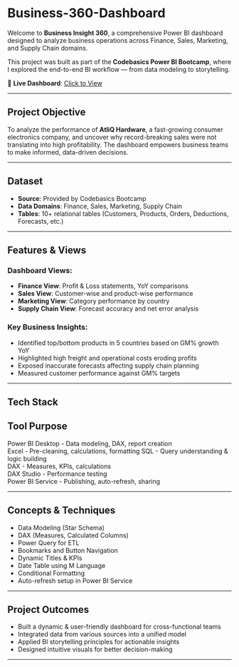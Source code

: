 # Business-360-Dashboard

Welcome to **Business Insight 360**, a comprehensive Power BI dashboard designed to analyze business operations across Finance, Sales, Marketing, and Supply Chain domains.

This project was built as part of the **Codebasics Power BI Bootcamp**, where I explored the end-to-end BI workflow — from data modeling to storytelling.

🔗 **Live Dashboard**: [Click to View](https://bit.ly/4nm1HH8)

---

##  Project Objective

To analyze the performance of **AtliQ Hardware**, a fast-growing consumer electronics company, and uncover why record-breaking sales were not translating into high profitability. The dashboard empowers business teams to make informed, data-driven decisions.

---

##  Dataset

- **Source**: Provided by Codebasics Bootcamp  
- **Data Domains**: Finance, Sales, Marketing, Supply Chain  
- **Tables**: 10+ relational tables (Customers, Products, Orders, Deductions, Forecasts, etc.)

---

##  Features & Views

###  Dashboard Views:
- **Finance View**: Profit & Loss statements, YoY comparisons
- **Sales View**: Customer-wise and product-wise performance
- **Marketing View**: Category performance by country
- **Supply Chain View**: Forecast accuracy and net error analysis

###  Key Business Insights:
- Identified top/bottom products in 5 countries based on GM% growth YoY
- Highlighted high freight and operational costs eroding profits
- Exposed inaccurate forecasts affecting supply chain planning
- Measured customer performance against GM% targets

---

##  Tech Stack

 Tool              Purpose                                
----------------------------------------------------------
 Power BI Desktop - Data modeling, DAX, report creation    
 Excel            - Pre-cleaning, calculations, formatting 
 SQL              - Query understanding & logic building   
 DAX              - Measures, KPIs, calculations           
 DAX Studio       - Performance testing                    
 Power BI Service - Publishing, auto-refresh, sharing      

---

##  Concepts & Techniques

- Data Modeling (Star Schema)
- DAX (Measures, Calculated Columns)
- Power Query for ETL
- Bookmarks and Button Navigation
- Dynamic Titles & KPIs
- Date Table using M Language
- Conditional Formatting
- Auto-refresh setup in Power BI Service

---

## Project Outcomes

-  Built a dynamic & user-friendly dashboard for cross-functional teams
-  Integrated data from various sources into a unified model
-  Applied BI storytelling principles for actionable insights
-  Designed intuitive visuals for better decision-making

---

